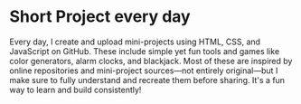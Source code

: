 # Short Project every day

Every day, I create and upload mini-projects using HTML, CSS, and JavaScript on GitHub. 
These include simple yet fun tools and games like color generators, alarm clocks, and blackjack. 
Most of these are inspired by online repositories and mini-project sources—not entirely original—but I make sure to fully understand and recreate them before sharing. 
It's a fun way to learn and build consistently!
